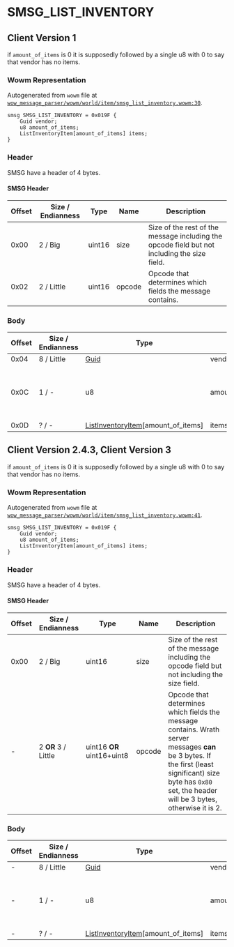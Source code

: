 # SMSG_LIST_INVENTORY

## Client Version 1

if `amount_of_items` is 0 it is supposedly followed by a single u8 with 0 to say that vendor has no items.

### Wowm Representation

Autogenerated from `wowm` file at [`wow_message_parser/wowm/world/item/smsg_list_inventory.wowm:30`](https://github.com/gtker/wow_messages/tree/main/wow_message_parser/wowm/world/item/smsg_list_inventory.wowm#L30).
```rust,ignore
smsg SMSG_LIST_INVENTORY = 0x019F {
    Guid vendor;
    u8 amount_of_items;
    ListInventoryItem[amount_of_items] items;
}
```
### Header

SMSG have a header of 4 bytes.

#### SMSG Header

| Offset | Size / Endianness | Type   | Name   | Description |
| ------ | ----------------- | ------ | ------ | ----------- |
| 0x00   | 2 / Big           | uint16 | size   | Size of the rest of the message including the opcode field but not including the size field.|
| 0x02   | 2 / Little        | uint16 | opcode | Opcode that determines which fields the message contains.|

### Body

| Offset | Size / Endianness | Type | Name | Description | Comment |
| ------ | ----------------- | ---- | ---- | ----------- | ------- |
| 0x04 | 8 / Little | [Guid](../types/packed-guid.md) | vendor |  |  |
| 0x0C | 1 / - | u8 | amount_of_items |  | cmangos: 0 displays Vendor has no inventory |
| 0x0D | ? / - | [ListInventoryItem](listinventoryitem.md)[amount_of_items] | items |  |  |

## Client Version 2.4.3, Client Version 3

if `amount_of_items` is 0 it is supposedly followed by a single u8 with 0 to say that vendor has no items.

### Wowm Representation

Autogenerated from `wowm` file at [`wow_message_parser/wowm/world/item/smsg_list_inventory.wowm:41`](https://github.com/gtker/wow_messages/tree/main/wow_message_parser/wowm/world/item/smsg_list_inventory.wowm#L41).
```rust,ignore
smsg SMSG_LIST_INVENTORY = 0x019F {
    Guid vendor;
    u8 amount_of_items;
    ListInventoryItem[amount_of_items] items;
}
```
### Header

SMSG have a header of 4 bytes.

#### SMSG Header

| Offset | Size / Endianness | Type   | Name   | Description |
| ------ | ----------------- | ------ | ------ | ----------- |
| 0x00   | 2 / Big           | uint16 | size   | Size of the rest of the message including the opcode field but not including the size field.|
| -      | 2 **OR** 3 / Little| uint16 **OR** uint16+uint8 | opcode | Opcode that determines which fields the message contains. Wrath server messages **can** be 3 bytes. If the first (least significant) size byte has `0x80` set, the header will be 3 bytes, otherwise it is 2. |

### Body

| Offset | Size / Endianness | Type | Name | Description | Comment |
| ------ | ----------------- | ---- | ---- | ----------- | ------- |
| - | 8 / Little | [Guid](../types/packed-guid.md) | vendor |  |  |
| - | 1 / - | u8 | amount_of_items |  | cmangos: 0 displays Vendor has no inventory |
| - | ? / - | [ListInventoryItem](listinventoryitem.md)[amount_of_items] | items |  |  |

